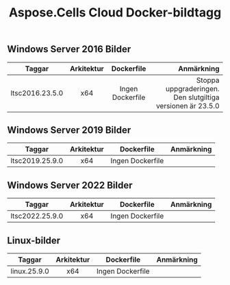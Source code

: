 ﻿---
title: Aspose.Cells Cloud Docker-bildtagg
second_title: Documen
ArticleTitle: Aspose.Cells Cloud Docker Image Tag
linktitle: Bildtagg
type: docs
url: /sv/docker/tag-list/
description: "Aspose.Cells Cloud Docker Container är en containerbaserad tjänst som tillhandahålls av Aspose och är baserad på Docker, vilket gör att du kan distribuera funktionerna i Aspose.Cells Cloud API i lokala eller privata molnmiljöer utan att förlita dig på Aspose:s publika molntjänster. Bildtaggarna listas nedan."
weight: 30
kwords: Excel Cloud Docker-behållare, Self-Cloud Docker-behållare, REST Docker-behållare, kalkylblad, PDF, CSV, Json, Markdown, Docker-avbildning, Run Docker-behållare, TagList
---
##  Windows Server 2016 Bilder ##

Taggar | Arkitektur | Dockerfile | Anmärkning
---|:--:|:--:|---:
ltsc2016.23.5.0 | x64 | Ingen Dockerfile | Stoppa uppgraderingen. Den slutgiltiga versionen är 23.5.0

##  Windows Server 2019 Bilder ##

Taggar | Arkitektur | Dockerfile | Anmärkning
---|:--:|:--:|---:
ltsc2019.25.9.0 | x64 | Ingen Dockerfile |

##  Windows Server 2022 Bilder ##

Taggar | Arkitektur | Dockerfile | Anmärkning
---|:--:|:--:|---:
ltsc2022.25.9.0 | x64 | Ingen Dockerfile |

##  Linux-bilder ##

Taggar | Arkitektur | Dockerfile | Anmärkning
---|:--:|:--:|---:
linux.25.9.0 | x64 | Ingen Dockerfile |
